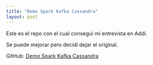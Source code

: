 ```yaml
---
title: "Demo Spark Kafka Cassandra"
layout: post
---
```


Este es el repo con el cual conseguí mi entrevista en Addi.

Se puede mejorar pero decidí dejar el original.

GitHub: [Demo Spark Kafka Cassandra](https://github.com/sebastianruizm/spark-kafka-cassandra)